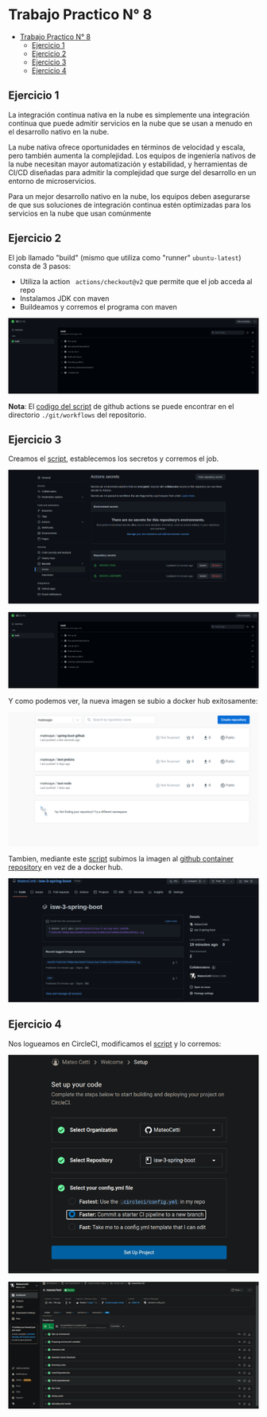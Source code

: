 # Trabajo Practico N° 8

- [Trabajo Practico N° 8](#trabajo-practico-n-8)
  - [Ejercicio 1](#ejercicio-1)
  - [Ejercicio 2](#ejercicio-2)
  - [Ejercicio 3](#ejercicio-3)
  - [Ejercicio 4](#ejercicio-4)

## Ejercicio 1

La integración continua nativa en la nube es simplemente una integración continua que puede admitir servicios en la nube que se usan a menudo en el desarrollo nativo en la nube.

La nube nativa ofrece oportunidades en términos de velocidad y escala, pero también aumenta la complejidad. Los equipos de ingeniería nativos de la nube necesitan mayor automatización y estabilidad, y herramientas de CI/CD diseñadas para admitir la complejidad que surge del desarrollo en un entorno de microservicios.

Para un mejor desarrollo nativo en la nube, los equipos deben asegurarse de que sus soluciones de integración continua estén optimizadas para los servicios en la nube que usan comúnmente

## Ejercicio 2

El job llamado "build" (mismo que utiliza como "runner" `ubuntu-latest`) consta de 3 pasos:
- Utiliza la action ` actions/checkout@v2` que permite que el job acceda al repo
- Instalamos JDK con maven
- Buildeamos y corremos el programa con maven

![](img/CI_done.png)

**Nota**: El [codigo del script](https://github.com/MateoCetti/isw-3-spring-boot/blob/main/.github/workflows/maven.yml) de github actions se puede encontrar en el directorio `./git/workflows` del repositorio.

## Ejercicio 3

Creamos el [script](https://github.com/MateoCetti/isw-3-spring-boot/blob/main/.github/workflows/docker-publish.yml), establecemos los secretos y corremos el job.

![](img/secrets.png)

![](img/CI_done.png)

Y como podemos ver, la nueva imagen se subio a docker hub exitosamente:

![](img/hub.png)

Tambien, mediante este [script](https://github.com/MateoCetti/isw-3-spring-boot/blob/main/.github/workflows/docker-image_2.yml) subimos la imagen al [github container repository](https://github.com/MateoCetti/isw-3-spring-boot/pkgs/container/isw-3-spring-boot) en vez de a docker hub.

![](img/ghcr.png)

## Ejercicio 4

Nos logueamos en CircleCI, modificamos el [script](https://github.com/MateoCetti/isw-3-spring-boot/blob/circleci-project-setup/.circleci/config.yml) y lo corremos:

![](img/circleCI.png)

![](img/circleCI_maven.png)

